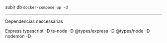 subir db
`docker-compose up -d`

---
Dependencias nescessárias

Express
typescript -D
ts-node -D 
@types/express -D
@types/node -D
nodemon -D
